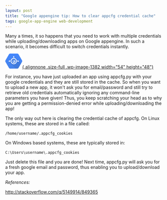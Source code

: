 ```yaml
---
layout: post
title: "Google appengine tip: How to clear appcfg credential cache"
tags: google-app-engine web-development
---
```


Many a times, it so happens that you need to work with multiple credentials while uploading/downloading apps on Google appengine. In such a scenario, it becomes difficult to switch credentials instantly.<!--more-->

[![gae\_new\_Logo](/uploads/old/gae_new_Logo.png){.alignnone .size-full .wp-image-1382 width="54" height="48"}](/uploads/old/gae_new_Logo.png)

For instance, you have just uploaded an app using appcfg.py with your google credentials and they are still stored in the cache. So when you want to upload a new app, it won't ask you for email/password and still try to retrieve old credentials automatically ignoring any command-line parameters you have given! Thus, you keep scratching your head as to why you are getting a permission-denied error while uploading/downloading the app!

The only way out here is clearing the credential cache of appcfg. On Linux systems, these are stored in a file called:

	/home/username/.appcfg_cookies

On Windows based systems, these are typically stored in:

	C:\Users\username\.appcfg_cookies

Just delete this file and you are done! Next time, appcfg.py will ask you for a fresh google email and password, thus enabling you to upload/download your app.

*References:*

<http://stackoverflow.com/q/5149914/849365>